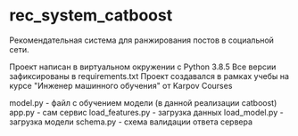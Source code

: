# rec_system_catboost
Рекомендательная система для ранжирования постов в социальной сети.

Проект написан в виртуальном окружении с Python 3.8.5
Все версии зафиксированы в requirements.txt
Проект создавался в рамках учебы на курсе "Инженер машинного обучения" от Karpov Courses

model.py - файл с обучением модели (в данной реализации catboost)
app.py - сам сервис
load_features.py - загрузка данных
load_model.py - загрузка модели
schema.py - схема валидации ответа сервера
